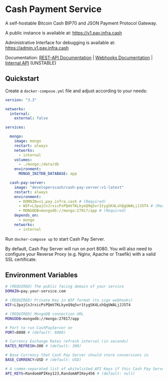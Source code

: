 # Cash Payment Service

A self-hostable Bitcoin Cash BIP70 and JSON Payment Protocol Gateway.

A public instance is available at:
https://v1.pay.infra.cash

Administrative Interface for debugging is available at:
https://admin.v1.pay.infra.cash

Documentation:
[REST-API Documentation](https://developers-cash.github.io/cash-pay-server/tutorial-REST-API.html) |
[Webhooks Documentation](https://developers-cash.github.io/cash-pay-server/tutorial-Webhooks_.html) |
[Internal API](https://developers-cash.github.io/cash-pay-server/) (UNSTABLE)

## Quickstart

Create a `docker-compose.yml` file and adjust according to your needs:

```yaml
version: "3.3"

networks:
  internal:
    external: false

services:

  mongo:
    image: mongo
    restart: always
    networks:
      - internal
    volumes:
      - ./mongo:/data/db
    environment:
      MONGO_INITDB_DATABASE: app

  cash-pay-server:
    image: "developerscash/cash-pay-server:v1-latest"
    restart: always
    environment:
      - DOMAIN=v1.pay.infra.cash # (Required)
      - WIF=L3pajCnJrxicPsPQmV7KLkyeQ9q5vr1tygSK4LshQgUWALjJJ5T4 # (Required)
      - MONGODB=mongodb://mongo:27017/app # (Required)
    depends_on:
      - mongo
    networks:
      - internal
```

Run `docker-compose up` to start Cash Pay Server.

By default, Cash Pay Server will run on port 8080. You will also need to configure your Reverse Proxy (e.g. Nginx, Apache or Traefik) with a valid SSL certificate.

## Environment Variables

```sh
# (REQUIRED) The public facing domain of your service
DOMAIN=pay.your-service.com

# (REQUIRED) Private Key in WIF format (to sign webhooks)
WIF=L3pajCnJrxicPsPQmV7KLkyeQ9q5vr1tygSK4LshQgUWALjJJ5T4

# (REQUIRED) MongoDB connection URL
MONGODB=mongodb://mongo:27017/app

# Port to run CashPayServer on
PORT=8080 # (default: 8080)

# Currency Exchange Rates refresh interval (in seconds)
RATES_REFRESH=300 # (default: 300)

# Base Currency that Cash Pay Server should store conversions in
BASE_CURRENCY=USD # (default: USD)

# A comma-separated list of whitelisted API Keys if this Cash Pay Server is private
API_KEYS=RandomAPIKey123,RandomAPIKey456 # (default: null)

```
